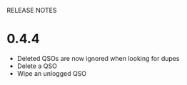 RELEASE NOTES

# 0.4.4

* Deleted QSOs are now ignored when looking for dupes
* Delete a QSO
* Wipe an unlogged QSO
